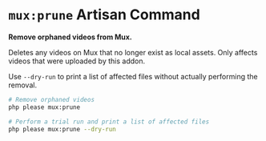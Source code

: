 # `mux:prune` <Badge type="info">Artisan Command</Badge>

**Remove orphaned videos from Mux.**

Deletes any videos on Mux that no longer exist as local assets. Only affects videos
that were uploaded by this addon.

Use `--dry-run` to print a list of affected files without actually performing the removal.

```sh
# Remove orphaned videos
php please mux:prune

# Perform a trial run and print a list of affected files
php please mux:prune --dry-run
```

<!--@include: ../partials/command-names.md-->
